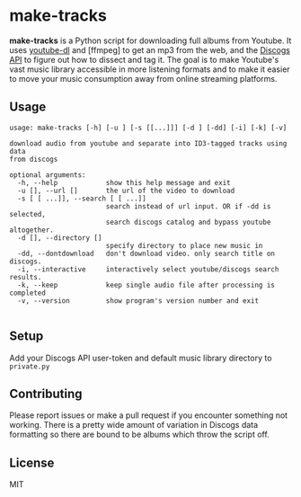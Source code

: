 # make-tracks

**make-tracks** is a Python script for downloading full albums from Youtube. It uses [youtube-dl](https://github.com/rg3/youtube-dl) and [ffmpeg] to get an mp3 from the web, and the [Discogs API](https://github.com/discogs/discogs_client) to figure out how to dissect and tag it. The goal is to make Youtube's vast music library accessible in more listening formats and to make it easier to move your music consumption away from online streaming platforms. 

## Usage

```
usage: make-tracks [-h] [-u ] [-s [[...]]] [-d ] [-dd] [-i] [-k] [-v]

download audio from youtube and separate into ID3-tagged tracks using data
from discogs

optional arguments:
  -h, --help            show this help message and exit
  -u [], --url []       the url of the video to download
  -s [ [ ...]], --search [ [ ...]]
                        search instead of url input. OR if -dd is selected,
                        search discogs catalog and bypass youtube altogether.
  -d [], --directory []
                        specify directory to place new music in
  -dd, --dontdownload   don't download video. only search title on discogs.
  -i, --interactive     interactively select youtube/discogs search results.
  -k, --keep            keep single audio file after processing is completed
  -v, --version         show program's version number and exit


```


## Setup

Add your Discogs API user-token and default music library directory to `private.py`

## Contributing

Please report issues or make a pull request if you encounter something not working. There is a pretty wide amount of variation in Discogs data formatting so there are bound to be albums which throw the script off. 

## License

MIT